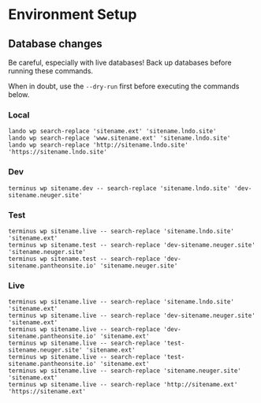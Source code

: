 # Environment Setup

## Database changes

Be careful, especially with live databases! Back up databases before running these commands.

When in doubt, use the `--dry-run` first before executing the commands below.

### Local

```
lando wp search-replace 'sitename.ext' 'sitename.lndo.site'
lando wp search-replace 'www.sitename.ext' 'sitename.lndo.site'
lando wp search-replace 'http://sitename.lndo.site' 'https://sitename.lndo.site'
```

### Dev

```
terminus wp sitename.dev -- search-replace 'sitename.lndo.site' 'dev-sitename.neuger.site'
```

### Test

```
terminus wp sitename.live -- search-replace 'sitename.lndo.site' 'sitename.ext'
terminus wp sitename.test -- search-replace 'dev-sitename.neuger.site' 'sitename.neuger.site'
terminus wp sitename.test -- search-replace 'dev-sitename.pantheonsite.io' 'sitename.neuger.site'
```

### Live

```
terminus wp sitename.live -- search-replace 'sitename.lndo.site' 'sitename.ext'
terminus wp sitename.live -- search-replace 'dev-sitename.neuger.site' 'sitename.ext'
terminus wp sitename.live -- search-replace 'dev-sitename.pantheonsite.io' 'sitename.ext'
terminus wp sitename.live -- search-replace 'test-sitename.neuger.site' 'sitename.ext'
terminus wp sitename.live -- search-replace 'test-sitename.pantheonsite.io' 'sitename.ext'
terminus wp sitename.live -- search-replace 'sitename.neuger.site' 'sitename.ext'
terminus wp sitename.live -- search-replace 'http://sitename.ext' 'https://sitename.ext'

```
